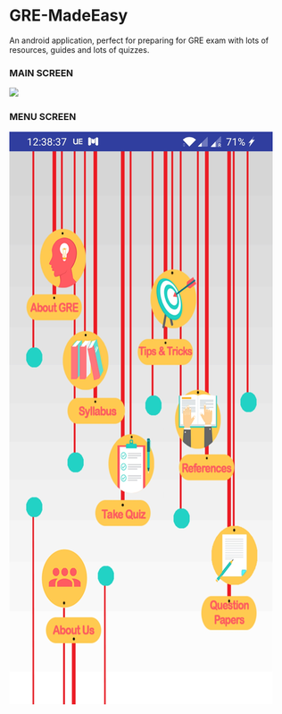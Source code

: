 # GRE-MadeEasy
An android application, perfect for preparing for GRE exam with lots of resources, guides and lots of quizzes. 
### MAIN SCREEN
![](Images/screen1.jpg=250x250)

### MENU SCREEN
![](Images/screen2.jpg)